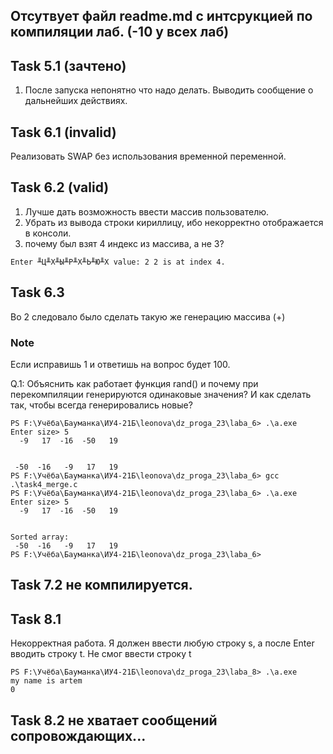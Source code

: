 ## Отсутвует файл readme.md с интсрукцией по компиляции лаб. (-10 у всех лаб)

## Task 5.1 (зачтено) 

1) После запуска непонятно что надо делать. Выводить сообщение о дальнейших действиях.

## Task 6.1 (invalid)

Реализовать SWAP без использования временной переменной.

## Task 6.2 (valid)

1) Лучше дать возможность ввести массив пользователю.
2) Убрать из вывода строки кириллицу, ибо некорректно отображается в консоли.
3) почему был взят 4 индекс из массива, а не 3?

`
Enter ╨Ц╨Х╨Ы╨Р╨Х╨Ь╨Ю╨Х value: 2
2 is at index 4.
`

## Task 6.3

Во 2 следовало было сделать такую же генерацию массива (+)

### Note

Если исправишь 1 и ответишь на вопрос будет 100.

Q.1:  Объяснить как работает функция rand() и почему при перекомпиляции генерируются одинаковые значения? И как сделать так, чтобы всегда генерировались новые?

```F:\Учёба\Бауманка\ИУ4-21Б\leonova\dz_proga_23\laba_6> gcc .\task3_cyclequicksort.c
PS F:\Учёба\Бауманка\ИУ4-21Б\leonova\dz_proga_23\laba_6> .\a.exe
Enter size> 5
  -9   17  -16  -50   19


 -50  -16   -9   17   19
PS F:\Учёба\Бауманка\ИУ4-21Б\leonova\dz_proga_23\laba_6> gcc .\task4_merge.c
PS F:\Учёба\Бауманка\ИУ4-21Б\leonova\dz_proga_23\laba_6> .\a.exe
Enter size> 5
  -9   17  -16  -50   19


Sorted array:
 -50  -16   -9   17   19
PS F:\Учёба\Бауманка\ИУ4-21Б\leonova\dz_proga_23\laba_6>
```

## Task 7.2 не компилируется.

## Task 8.1 

Некорректная работа. Я должен ввести любую строку s, а после Enter вводить строку t.
Не смог ввести строку t

```
PS F:\Учёба\Бауманка\ИУ4-21Б\leonova\dz_proga_23\laba_8> .\a.exe
my name is artem
0
```

## Task 8.2 не хватает сообщений сопровождающих...